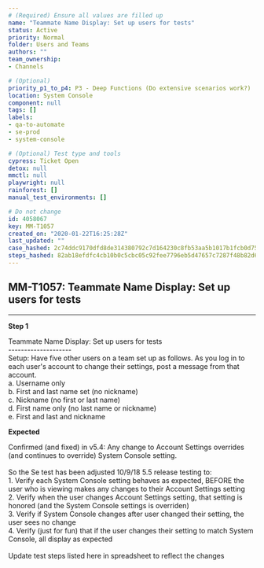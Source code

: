 ```yaml
---
# (Required) Ensure all values are filled up
name: "Teammate Name Display: Set up users for tests"
status: Active
priority: Normal
folder: Users and Teams
authors: ""
team_ownership: 
- Channels

# (Optional)
priority_p1_to_p4: P3 - Deep Functions (Do extensive scenarios work?)
location: System Console
component: null
tags: []
labels: 
- qa-to-automate
- se-prod
- system-console

# (Optional) Test type and tools
cypress: Ticket Open
detox: null
mmctl: null
playwright: null
rainforest: []
manual_test_environments: []

# Do not change
id: 4058067
key: MM-T1057
created_on: "2020-01-22T16:25:28Z"
last_updated: ""
case_hashed: 2c74ddc9170dfd8de314380792c7d164230c8fb53aa5b1017b1fcb0d7555f9c52a9f99ddf9496689bd8bf2d61972eb4b
steps_hashed: 82ab18efdfc4cb10b0c5cbc05c92fee7796eb5d47657c7287f48b82d658303d6e00caea63c95f6cf4de0a79e2e3cd7b4
---
```


<!-- (Auto-generated) Based on frontmatter's "key" and "name" -->

## MM-T1057: Teammate Name Display: Set up users for tests

---

**Step 1**

Teammate Name Display: Set up users for tests\
\--------------------\
Setup: Have five other users on a team set up as follows. As you log in to each user's account to change their settings, post a message from that account.\
a. Username only\
b. First and last name set (no nickname)\
c. Nickname (no first or last name)\
d. First name only (no last name or nickname)\
e. First and last and nickname

**Expected**

Confirmed (and fixed) in v5.4: Any change to Account Settings overrides (and continues to override) System Console setting.\
\
So the Se test has been adjusted 10/9/18 5.5 release testing to:\
1\. Verify each System Console setting behaves as expected, BEFORE the user who is viewing makes any changes to their Account Settings setting\
2\. Verify when the user changes Account Settings setting, that setting is honored (and the System Console settings is overriden)\
3\. Verify if System Console changes after user changed their setting, the user sees no change\
4\. Verify (just for fun) that if the user changes their setting to match System Console, all display as expected\
\
Update test steps listed here in spreadsheet to reflect the changes
